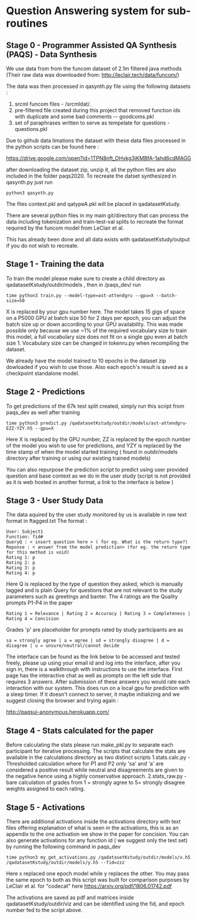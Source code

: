 # Question Answering system for sub-routines

## Stage 0 - Programmer Assisted QA Synthesis (PAQS) - Data Synthesis 

We use data from from the funcom dataset of 2.1m filtered java methods
(Their raw data was downloaded from: http://leclair.tech/data/funcom/)

The data was then processed in qasynth.py file using the following datasets :

1. srcml funcom files - /srcmldat/.
2. pre-filtered file created during this project that removed function ids with duplicate and some bad comments -- goodcoms.pkl
3. set of paraphrases written to serve as tempelate for questions - questions.pkl 

Due to github data limations the dataset with these data files processed in the python scripts can be found here :

https://drive.google.com/open?id=1TPN8nft_OHvkg3jKMBfA-1ahd6cdMAGG

after downloading the dataset zip, unzip it, all the python files are also included in the folder paqs2020. To recreate the datset synthesized in qasynth.py just run 

```
python3 qasynth.py
```
The files context.pkl and qatypeA.pkl will be placed in qadatasetKstudy.

There are several python files in my main git/directory that can process the data including tokenization and train-test-val splits to recreate the format required by the funcom model from LeClair et al.

This has already been done and all data exists with qadatasetKstudy/output if you do not wish to recreate.

## Stage 1 - Training the data 
To train the model please make sure to create a child directory as qadatasetKstudy/outdir/models , then in /paqs_dev/ run 
```
time python3 train.py --model-type=ast-attendgru --gpu=X --batch-size=50
```
X is replaced by your gpu number here. The model takes 15 gigs of space on a P5000 GPU at batch size 50 for 2 days per epoch, you can adjust the batch size up or down according to your GPU availability. This was made possible only because we use ~1% of the required vocabulary size to train this model, a full vocabulary size does not fit on a single gpu even at batch size 1. Vocabulary size can be changed in tokenru.py when recompiling the dataset. 

We already have the model trained to 10 epochs in the dataset zip dowloaded if you wish to use those. Also each epoch's result is saved as a checkpoint standalone model.

## Stage 2 - Predictions 
To get predictions of the 67k test split created, simply run this script from paqs_dev as well after training
```
time python3 predict.py /qadatasetKstudy/outdir/models/ast-attendgru-EZZ-YZY.h5 --gpu=X
```
Here X is replaced by the GPU number, ZZ is replaced by the epoch number of the model you wish to use for predictions, and YZY is replaced by the time stamp of when the model started training ( found in outdir/models directory after training or using our existing trained models)

You can also repurpose the prediction script to predict using user provided question and base context as we do in the user study (script is not provided as it is web hosted in another format, a link to the interface is below ) 

## Stage 3 - User Study Data
The data aquired by the user study monitored by us is available in raw text format in ftagged.txt
The format :
```
User: Subject1
Function: fid#
QueryQ : < insert question here > ( for eg. What is the return type?)
Reponse : < answer from the model prediction> (for eg. the return type for this method is void)
Rating 1: p
Rating 2: p
Rating 3: p
Rating 4: p
```
Here Q is replaced by the type of question they asked, which is manually tagged and is plain Query for questions that are not relevant to the study parameters such as greetings and banter. The 4 ratings are the Quality prompts P1-P4 in the paper 
```
Rating 1 = Relevance | Rating 2 = Accuracy | Rating 3 = Completeness | Rating 4 = Concision
```
Grades 'p' are placeholder for prompts rated by study participants are  as 
```
sa = strongly agree | a = agree | sd = strongly disagree | d = disagree | u = unsure/neutral/cannot decide
```
The interface can be found as the link below to be accessed and tested freely, please up using your email id and log into the interface, after you sign in, there is a walkthrough with instructions to use the interface. First page has the interactive chat as well as prompts on the left side that requires 3 answers. After submission of these answers you would rate each interaction with our system. This does run on a local gpu for prediction with a sleep timer. If it doesn't connect to server, it maybe initializing and we suggest closing the browser and trying again :

 http://paqsui-anonymous.herokuapp.com/
 
 
## Stage 4 - Stats calculated for the paper
Before calculating the stats please run make_pkl.py to separate each participant for iterative processing. The scripts that calculate the stats are available in the calculations directory as two distinct scripts 
1.stats.calc.py - Thresholded calculation where for P1 and P2 only 'sa' and 'a' are considered a positive result while neutral and disagreements are given to the negative hence using a highly conservative approach.
2.stats_raw.py - bare calculation of grades from 1 = strongly agree to 5= strongly disagree weights assigned to each rating.

## Stage 5 - Activations
There are additional activations inside the activations directory with text files offering explanation of what is seen in the activations, this is as an appendix to the one activation we show in the paper for concision. You can also generate activations for any function id ( we suggest only the test set)  by running the following command in paqs_dev 
```
time python3 my_get_activations.py /qadatasetKstudy/outdir/models/x.h5 /qadatasetKstudy/outdir/models/y.h5 --fid=zzz
```
Here x replaced one epoch model while y replaces the other. You may pass the same epoch to both as this script was built for comparison purposes by LeClair et al. for "codecat" here
https://arxiv.org/pdf/1806.01742.pdf

The activations are saved as pdf and matrices inside qadatasetKstudy/outdir/viz and can be identified using the fid, and epoch number fed to the script above.
